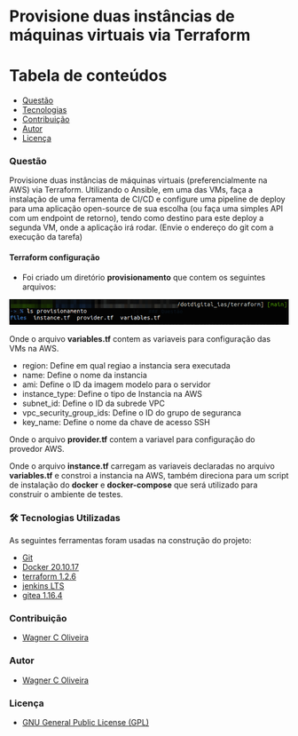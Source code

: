 # Provisione duas instâncias de máquinas virtuais via Terraform

Tabela de conteúdos
=================
<!--ts-->   
   * [Questão](#questão)   
   * [Tecnologias](#-tecnologias-utilizadas)
   * [Contribuição](#contribuição)
   * [Autor](#autor)
   * [Licença](#licença)
<!--te-->


### Questão

Provisione duas instâncias de máquinas virtuais (preferencialmente na AWS) via Terraform. Utilizando o Ansible, em uma das VMs, faça a instalação de uma ferramenta de CI/CD e configure uma pipeline de deploy para uma aplicação open-source de sua escolha (ou faça uma simples API com um endpoint de retorno), tendo como destino para este deploy a segunda VM, onde a aplicação irá rodar. (Envie o endereço do git com a execução da tarefa)

#### Terraform configuração

- Foi criado um diretório **provisionamento** que contem os seguintes arquivos:

![alt text](img/t1.png)

Onde o arquivo **variables.tf** contem as variaveis para configuração das VMs na AWS.

- region:  Define em qual regiao a instancia sera executada
- name: Define o nome da instancia
- ami: Define o ID da imagem modelo para o servidor
- instance_type: Define o tipo de Instancia na AWS
- subnet_id: Define o ID da subrede VPC
- vpc_security_group_ids: Define o ID do grupo de seguranca
- key_name: Define o nome da chave de acesso SSH

Onde o arquivo **provider.tf** contem a variavel para configuração do provedor AWS.

Onde o arquivo **instance.tf** carregam as variaveis declaradas no arquivo **variables.tf** e constroi a instancia na AWS, também direciona para um script de instalação do **docker** e **docker-compose** que será utilizado para construir o ambiente de testes.

### 🛠 Tecnologias Utilizadas

As seguintes ferramentas foram usadas na construção do projeto:

- [Git](https://git-scm.com/)
- [Docker 20.10.17](https://docs.docker.com/engine/)
- [terraform 1.2.6](https://www.terraform.io/docs)
- [jenkins LTS](https://www.jenkins.io/doc/)
- [gitea 1.16.4](https://docs.gitea.io/en-us/)

### Contribuição

* [Wagner C Oliveira](https://www.wagneroliveira.eti.br)

### Autor

* [Wagner C Oliveira](https://www.wagneroliveira.eti.br)

### Licença

* [GNU General Public License (GPL)](https://www.gnu.org/licenses/gpl-3.0.html)